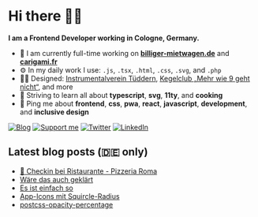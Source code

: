 # Hi there 👋🏼

**I am a Frontend Developer working in Cologne, Germany.**

* 🏢 I am currently full-time working on **[billiger-mietwagen.de](https://www.billiger-mietwagen.de/)** and **[carigami.fr](https://www.carigami.fr/)**
* ⚙️ In my daily work I use: `.js`, `.tsx`, `.html`, `.css`, `.svg`, and `.php`
* 💅🏼 Designed: [Instrumentalverein Tüddern](https://instrumentalverein-tueddern.de/), [Kegelclub „Mehr wie 9 geht nicht“](https://kegelclub-tüddern.de/), and more
* 🌱 Striving to learn all about **typescript**, **svg**, **11ty**, and **cooking**
* 💬 Ping me about **frontend**, **css**, **pwa**, **react**, **javascript**, **development**, and **inclusive design**

[![Blog](https://img.shields.io/badge/blog-c71585?style=for-the-badge&logo=wordpress&logoColor=white)](https://marcgoertz.de/)
[![Support me](https://img.shields.io/badge/Buy%20me%20a%20coffee-FF5E5B?style=for-the-badge&logo=ko-fi&logoColor=white)](https://ko-fi.com/dreamseer)
[![Twitter](https://img.shields.io/badge/twitter-1DA1F2?style=for-the-badge&logo=twitter&logoColor=white)](https://twitter.com/dreamseer)
[![LinkedIn](https://img.shields.io/badge/linkedin-0A66C2?style=for-the-badge&logo=linkedin&logoColor=white)](https://www.linkedin.com/in/marcgoertz/)

## Latest blog posts (🇩🇪 only)

<!-- POST-LIST:START -->
- [📍 Checkin bei Ristaurante - Pizzeria Roma](https://marcgoertz.de/2021/3590)
- [Wäre das auch geklärt](https://marcgoertz.de/2021/waere-das-auch-geklaert)
- [Es ist einfach so](https://marcgoertz.de/2021/es-ist-einfach-so)
- [App-Icons mit Squircle-Radius](https://marcgoertz.de/2021/app-icons-mit-squircle-radius)
- [postcss-opacity-percentage](https://marcgoertz.de/2021/postcss-opacity-percentage)
<!-- POST-LIST:END -->

